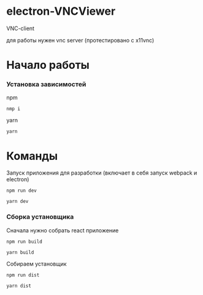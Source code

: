 # electron-VNCViewer

VNC-client

для работы нужен vnc server (протестировано с x11vnc)

# Начало работы
### Установка зависимостей
  npm
```
nmp i
```
  yarn
```
yarn
```

# Команды

  Запуск приложения для разработки (включает в себя запуск webpack и electron)
```
npm run dev
```
```
yarn dev
```

### Сборка установщика
  Сначала нужно собрать react приложение
```
npm run build
```
```
yarn build
```
  Собираем установщик
```
npm run dist
```
```
yarn dist
```
